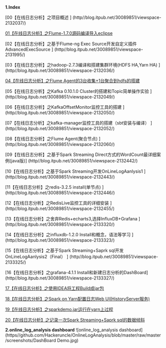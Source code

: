**1.Index**

[00【在线日志分析】之项目概述  ]  (http//blog.itpub.net/30089851/viewspace-2132037/)

[01【在线日志分析】之Flume-1.7.0源码编译导入eclipse    ](http//blog.itpub.net/30089851/viewspace-2131976/)

[02【在线日志分析】之基于Flume-ng Exec Source开发自定义插件AdvancedExecSource ]      (http//blog.itpub.net/30089851/viewspace-2131995/)

[03【在线日志分析】之hadoop-2.7.3编译和搭建集群环境(HDFS HA,Yarn HA)     ]  (http//blog.itpub.net/30089851/viewspace-2132036/)

[04【在线日志分析】之Flume Agent的3台收集+1台聚合到hdfs的搭建  ](http//blog.itpub.net/30089851/viewspace-2132043/)

[05【在线日志分析】之Kafka 0.10.1.0 Cluster的搭建和Topic简单操作实验  ] (http//blog.itpub.net/30089851/viewspace-2132049/)

[06【在线日志分析】之KafkaOffsetMonitor监控工具的搭建  ]  (http//blog.itpub.net/30089851/viewspace-2132050/)

[07【在线日志分析】之kafka-manager监控工具的搭建（sbt安装与编译）	] (http//blog.itpub.net/30089851/viewspace-2132052/)

[08【在线日志分析】之Flume Agent(聚合节点)    ]      (http//blog.itpub.net/30089851/viewspace-2132060/)

[09【在线日志分析】之基于Spark Streaming Direct方式的WordCount最详细案例(java版)]	 (http//blog.itpub.net/30089851/viewspace-2132442/)

[10【在线日志分析】之基于Spark Streaming开发OnLineLogAanlysis1   ]  (http//blog.itpub.net/30089851/viewspace-2132443/)

[11【在线日志分析】之redis-3.2.5 install(单节点)   ]   (http//blog.itpub.net/30089851/viewspace-2132446/)

[12【在线日志分析】之RedisLive监控工具的详细安装 ]       (http//blog.itpub.net/30089851/viewspace-2132455/)

[13【在线日志分析】之舍弃Redis+echarts3,选择InfluxDB+Grafana  ]    (http//blog.itpub.net/30089851/viewspace-2133320/)

[14【在线日志分析】之influxdb-1.2.0 Install和概念，语法等学习   ]  (http//blog.itpub.net/30089851/viewspace-2133323/)

[15【在线日志分析】之基于Spark Streaming+Saprk sql开发OnLineLogAanlysis2（Final）	] (http//blog.itpub.net/30089851/viewspace-2133325/)

[16【在线日志分析】之grafana-4.1.1 Install和新建日志分析的DashBoard]        (http//blog.itpub.net/30089851/viewspace-2133327/)

[17【在线日志分析】之使用IDEA将工程Build成jar包](http//blog.itpub.net/30089851/viewspace-2133861/)

[18【在线日志分析】之Spark on Yarn配置日志Web UI(HistoryServer服务) ](http//blog.itpub.net/30089851/viewspace-2133897/)

[19【在线日志分析】之sparkdemo.jar运行在yarn上过程 ](http//blog.itpub.net/30089851/viewspace-2133917/)

[20【在线日志分析】之记录一次Spark Streaming+Saprk sql的数据倾斜](http//blog.itpub.net/30089851/viewspace-2133918/)

**2.online_log_analysis dashboard**
![online_log_analysis dashboard](https//github.com/Hackeruncle/OnlineLogAnalysis/blob/master/raw/master/screenshots/DashBoard Demo.jpg)
